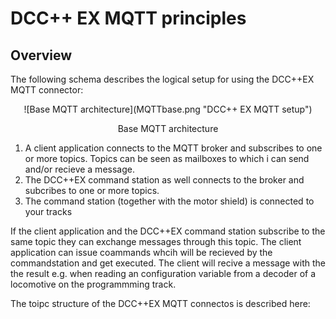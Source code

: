 # DCC++ EX MQTT principles

## Overview
The following schema describes the logical setup for using the DCC++EX MQTT connector:
<center>
![Base MQTT architecture](MQTTbase.png "DCC++ EX MQTT setup")

Base MQTT architecture
</center>

1. A client application connects to the MQTT broker and subscribes to one or more topics. Topics can be seen as mailboxes to which i can send and/or recieve a message.
2. The DCC++EX command station as well connects to the broker and subcribes to one or more topics.
3. The command station (together with the motor shield) is connected to your tracks


If the client application and the DCC++EX command station subscribe to the same topic they can exchange messages through this topic. The client application can issue coammands whcih will be recieved by the commandstation and get executed. The client will recive a message with the the result e.g. when reading an configuration variable from a decoder of a locomotive on the programmming track.

The toipc structure of the DCC++EX MQTT connectos is described here: 